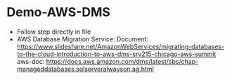 # Demo-AWS-DMS
- Follow step directly in file
- AWS Database Migration Service:
  Document: https://www.slideshare.net/AmazonWebServices/migrating-databases-to-the-cloud-introduction-to-aws-dms-srv215-chicago-aws-summit
  aws-doc: https://docs.aws.amazon.com/dms/latest/sbs/chap-manageddatabases.sqlserveralwayson.ag.html
